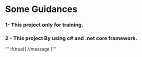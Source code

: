 # Some Guidances
### 1- This project only for training.
### 2 - This project By using c# and .net core framework.

'''
if(true){
    //message
}'''